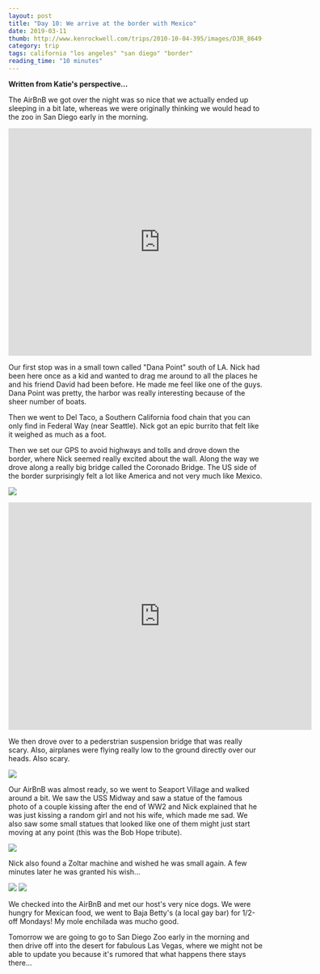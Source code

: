 ```yaml
---
layout: post
title: "Day 10: We arrive at the border with Mexico"
date: 2019-03-11
thumb: http://www.kenrockwell.com/trips/2010-10-04-395/images/D3R_8649-del-taco-1200.jpg
category: trip
tags: california "los angeles" "san diego" "border"
reading_time: "10 minutes"
---
```


**Written from Katie's perspective...**

The AirBnB we got over the night was so nice that we actually ended up sleeping in a bit late, whereas
we were originally thinking we would head to the zoo in San Diego early in the morning.

<iframe src="https://www.google.com/maps/embed?pb=!1m46!1m12!1m3!1d214836.91396477408!2d-117.14179260666486!3d32.71697210226133!2m3!1f0!2f0!3f0!3m2!1i1024!2i768!4f13.1!4m31!3e0!4m5!1s0x80dcdb956c823085%3A0xc74f843a1f1efdbc!2sSanta+Ana%2C+CA!3m2!1d33.7454725!2d-117.86765299999999!4m5!1s0x80dcf08fba64fd89%3A0xe42eb4bc7001fa15!2sDana+Point%2C+California!3m2!1d33.4672256!2d-117.6981014!4m5!1s0x80dc655e605b7705%3A0x19ecb3f398f9f87!2sOceanside%2C+CA!3m2!1d33.1958696!2d-117.3794834!4m5!1s0x80d954ab32bc3307%3A0xe91957119413cd3c!2sCoronado+Bridge%2C+CA-75%2C+Coronado%2C+CA+92118!3m2!1d32.689441099999996!2d-117.1533503!4m5!1s0x80d9491ab03aad91%3A0xc98a20c23a513ff5!2sLas+Americas+Premium+Outlets%2C+Camino+De+La+Plaza%2C+San+Diego%2C+CA!3m2!1d32.5436944!2d-117.04103599999999!5e0!3m2!1sen!2sus!4v1552376690053" width="600" height="450" frameborder="0" style="border:0" allowfullscreen></iframe>

Our first stop was in a small town called "Dana Point" south of LA. Nick had been here once as a kid
and wanted to drag me around to all the places he and his friend David had been before. He made me feel
like one of the guys. Dana Point was pretty, the harbor was really interesting because of the sheer number
of boats.

Then we went to Del Taco, a Southern California food chain that you can only find in Federal Way
(near Seattle). Nick got an epic burrito that felt like it weighed as much as a foot.


Then we set our GPS to avoid highways and tolls and drove down the border, where Nick seemed really
excited about the wall. Along the way we drove along a really big bridge called the Coronado Bridge.
The US side of the border surprisingly felt a lot like America and not very much
like Mexico.

![](/assets/images/day9/Wall.jpg)


<iframe src="https://www.google.com/maps/embed?pb=!1m46!1m12!1m3!1d107492.52327196735!2d-117.12804271262273!3d32.65568242345918!2m3!1f0!2f0!3f0!3m2!1i1024!2i768!4f13.1!4m31!3e0!4m5!1s0x80d9491ab03aad91%3A0xc98a20c23a513ff5!2sLas+Americas+Premium+Outlets%2C+4211+Camino+De+La+Plaza%2C+San+Diego%2C+CA+92173!3m2!1d32.5436944!2d-117.04103599999999!4m5!1s0x80d954c922ec71c3%3A0xfe4155c2352097!2sSpruce+Street+Suspension+Bridge%2C+W+Spruce+St%2C+San+Diego%2C+CA+92103!3m2!1d32.738700099999996!2d-117.1654075!4m5!1s0x80d95354fd94ac8f%3A0x3e4c5c4163d7af44!2sSeaport+Village%2C+849+W+Harbor+Dr%2C+San+Diego%2C+CA+92101!3m2!1d32.7094908!2d-117.1708757!4m5!1s0x80d954ab2a6e80c1%3A0xfbb78930404553b2!2sUSS+Midway+Museum%2C+910+N+Harbor+Dr%2C+San+Diego%2C+CA+92101!3m2!1d32.7137398!2d-117.17512649999999!4m5!1s0x80d9546c9fd2527b%3A0x236579c7fe0915b0!2sCity+Heights%2C+San+Diego%2C+CA!3m2!1d32.7402624!2d-117.1009481!5e0!3m2!1sen!2sus!4v1552376722596" width="600" height="450" frameborder="0" style="border:0" allowfullscreen></iframe>

We then drove over to a pederstrian suspension bridge that was really scary. Also, airplanes were flying
really low to the ground directly over our heads. Also scary.

![](/assets/images/day9/ScaryBridge.jpg)

Our AirBnB was almost ready, so we went to Seaport Village and walked around a bit. We saw the USS Midway
and saw a statue of the famous photo of a couple kissing after the end of WW2 and Nick explained that he
was just kissing a random girl and not his wife, which made me sad. We also saw some small statues that
looked like one of them might just start moving at any point (this was the Bob Hope tribute).

![](/assets/images/day9/FrozenNick.jpg)

Nick also found a Zoltar machine and 
wished he was small again. A few minutes
later he was granted his wish...

![](/assets/images/day9/Zoltar.jpg)
![](/assets/images/day9/Seaport.jpg)

We checked into the AirBnB and met our host's very nice dogs. We were hungry for Mexican food, we went to
Baja Betty's (a local gay bar) for 1/2-off Mondays! My mole enchilada was mucho good.

Tomorrow we are going to go to San Diego Zoo early in the morning and then drive off into the desert
for fabulous Las Vegas, where we might not be able to update you because it's rumored that what happens
there stays there...